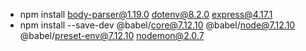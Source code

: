 - npm install body-parser@1.19.0 dotenv@8.2.0 express@4.17.1
- npm install --save-dev @babel/core@7.12.10 @babel/node@7.12.10 @babel/preset-env@7.12.10 nodemon@2.0.7

